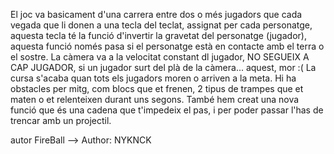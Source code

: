 

El joc va basicament d'una carrera entre dos o més jugadors que cada vegada que li donen a una tecla del teclat, assignat per cada personatge, 
aquesta tecla té la funció d'invertir la gravetat del personatge (jugador), aquesta funció només pasa si el personatge està en contacte
amb el terra o el sostre. 
La càmera va a la velocitat constant dl jugador, NO SEGUEIX A CAP JUGADOR, si un jugador surt del plà de la càmera... aquest, mor :(
La cursa s'acaba quan tots els jugadors moren o arriven a la meta.
Hi ha obstacles per mitg, com blocs que et frenen, 2 tipus de trampes que et maten o et relenteixen durant uns segons.
També hem creat una nova funció que és una cadena que t'impedeix el pas, i per poder passar l'has de trencar amb un projectil.

autor FireBall --> Author: NYKNCK


